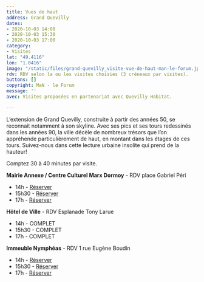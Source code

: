 ```yaml
---
title: Vues de haut
address: Grand Quevilly
dates:
- 2020-10-03 14:00
- 2020-10-03 15:30
- 2020-10-03 17:00
category:
- Visites
lat: "49.4116"
lon: "1.0416"
image: "/static/files/grand-quevilly_visite-vue-de-haut-man-le-forum.jpg"
rdv: RDV selon la ou les visites choisies (3 créneaux par visites).
buttons: []
copyright: MaN - le Forum
message: ''
avec: Visites proposées en partenariat avec Quevilly Habitat.

---
```

L’extension de Grand Quevilly, construite à partir des années 50, se reconnait notamment à son skyline. Avec ses pics et ses tours redessinés dans les années 90, la ville décèle de nombreux trésors que l’on appréhende particulièrement de haut, en montant dans les étages de ces tours. Suivez-nous dans cette lecture urbaine insolite qui prend de la hauteur!

Comptez 30 à 40 minutes par visite.

**Mairie Annexe / Centre Culturel Marx Dormoy** - RDV place Gabriel Péri

* 14h - [Réserver](https://www.helloasso.com/associations/maison-de-l-architecture-de-normandie-le-forum/evenements/vues-de-haut-1)
* 15h30 - [Réserver](https://www.helloasso.com/associations/maison-de-l-architecture-de-normandie-le-forum/evenements/vues-de-haut-2)
* 17h - [Réserver](https://www.helloasso.com/associations/maison-de-l-architecture-de-normandie-le-forum/evenements/vues-de-haut-3)

**Hôtel de Ville** - RDV Esplanade Tony Larue

* 14h - COMPLET
* 15h30 - COMPLET
* 17h - COMPLET

**Immeuble Nymphéas** - RDV 1 rue Eugène Boudin

* 14h - [Réserver](https://www.helloasso.com/associations/maison-de-l-architecture-de-normandie-le-forum/evenements/vues-de-haut-7)
* 15h30 - [Réserver](https://www.helloasso.com/associations/maison-de-l-architecture-de-normandie-le-forum/evenements/vues-de-haut-8)
* 17h - [Réserver](https://www.helloasso.com/associations/maison-de-l-architecture-de-normandie-le-forum/evenements/vues-de-haut-9)